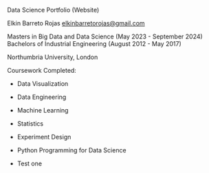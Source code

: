 Data Science Portfolio (Website)

Elkin Barreto Rojas
elkinbarretorojas@gmail.com

Masters in Big Data and Data Science (May 2023 - September 2024)
Bachelors of Industrial Engineering (August 2012 - May 2017)

Northumbria University, London

Coursework Completed:
- Data Visualization
- Data Engineering
- Machine Learning
- Statistics
- Experiment Design
- Python Programming for Data Science

- Test one
